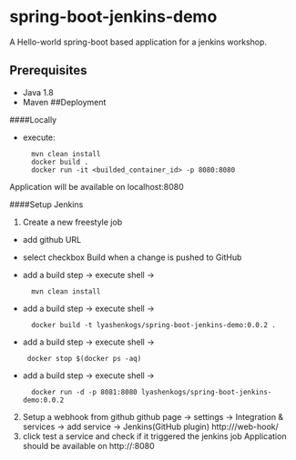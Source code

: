 # spring-boot-jenkins-demo
A Hello-world spring-boot based application for a jenkins workshop.

## Prerequisites
* Java 1.8
* Maven
##Deployment

####Locally
* execute: 

        mvn clean install
        docker build .
        docker run -it <builded_container_id> -p 8080:8080
Application will be available on localhost:8080
        
####Setup Jenkins

1. Create a new freestyle job

* add github URL 
* select checkbox Build when a change is pushed to GitHub
* add a build step -> execute shell -> 
        
        mvn clean install

* add a build step -> execute shell -> 
        
        docker build -t lyashenkogs/spring-boot-jenkins-demo:0.0.2 .
* add a build step -> execute shell -> 
        
       docker stop $(docker ps -aq)
* add a build step -> execute shell -> 
               
        docker run -d -p 8081:8080 lyashenkogs/spring-boot-jenkins-demo:0.0.2
              
2. Setup a webhook from github
github page -> settings -> Integration & services -> add service -> Jenkins(GitHub plugin) 
http://<your-domain-name>/web-hook/
3. click test a service and check if it triggered the jenkins job
Application should be available on 
http://<your-domain-name>:8080

